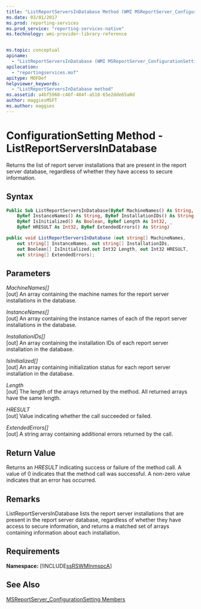 ```yaml
---
title: "ListReportServersInDatabase Method (WMI MSReportServer_ConfigurationSetting) | Microsoft Docs"
ms.date: 03/01/2017
ms.prod: reporting-services
ms.prod_service: "reporting-services-native"
ms.technology: wmi-provider-library-reference


ms.topic: conceptual
apiname: 
  - "ListReportServersInDatabase (WMI MSReportServer_ConfigurationSetting Class)"
apilocation: 
  - "reportingservices.mof"
apitype: MOFDef
helpviewer_keywords: 
  - "ListReportServersInDatabase method"
ms.assetid: a4bf5968-c46f-484f-a510-65e2dde65a0d
author: maggiesMSFT
ms.author: maggies
---
```

# ConfigurationSetting Method - ListReportServersInDatabase
  Returns the list of report server installations that are present in the report server database, regardless of whether they have access to secure information.  
  
## Syntax  
  
```vb  
Public Sub ListReportServersInDatabase(ByRef MachineNames() As String, _  
    ByRef InstanceNames() As String, ByRef InstallationIDs() As String, _  
    ByRef IsInitialized() As Boolean, ByRef Length As Int32, _  
    ByRef HRESULT As Int32, ByRef ExtendedErrors() As String)  
```  
  
```csharp  
public void ListReportServersInDatabase (out string[] MachineNames,   
    out string[] InstanceNames, out string[] InstallationIDs,   
    out Boolean[] IsInitialized,out Int32 Length, out Int32 HRESULT,    
    out string[] ExtendedErrors);  
```  
  
## Parameters  
 *MachineNames[]*  
 [out] An array containing the machine names for the report server installations in the database.  
  
 *InstanceNames[]*  
 [out] An array containing the instance names of each of the report server installations in the database.  
  
 *InstallationIDs[]*  
 [out] An array containing the installation IDs of each report server installation in the database.  
  
 *IsInitialized[]*  
 [out] An array containing initialization status for each report server installation in the database.  
  
 *Length*  
 [out] The length of the arrays returned by the method. All returned arrays have the same length.  
  
 *HRESULT*  
 [out] Value indicating whether the call succeeded or failed.  
  
 *ExtendedErrors[]*  
 [out] A string array containing additional errors returned by the call.  
  
## Return Value  
 Returns an *HRESULT* indicating success or failure of the method call. A value of 0 indicates that the method call was successful. A non-zero value indicates that an error has occurred.  
  
## Remarks  
 ListReportServersInDatabase lists the report server installations that are present in the report server database, regardless of whether they have access to secure information, and returns a matched set of arrays containing information about each installation.  
  
## Requirements  
 **Namespace:** [!INCLUDE[ssRSWMInmspcA](../../includes/ssrswminmspca-md.md)]  
  
## See Also  
 [MSReportServer_ConfigurationSetting Members](../../reporting-services/wmi-provider-library-reference/msreportserver-configurationsetting-members.md)  
  
  

